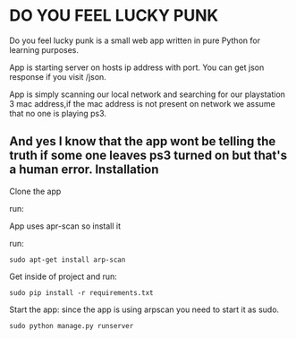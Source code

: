 DO YOU FEEL LUCKY PUNK
=========================
Do you feel lucky punk is a small web app written in pure Python for learning purposes.

App is starting server on hosts ip address with port.
You can get json response if you visit /json.

App is simply scanning our local network and searching for our playstation 3 mac address,if the mac address is not present on network we assume that no one is playing ps3.

And yes I know that the app wont be telling the truth if some one leaves ps3 turned on but that's a human error.
Installation
-----------
Clone the app

run:

App uses apr-scan so install it

run:
```
sudo apt-get install arp-scan
```

Get inside of project and run:
```
sudo pip install -r requirements.txt
```

Start the app:
since the app is using arpscan you need to start it as sudo.
```
sudo python manage.py runserver
```


